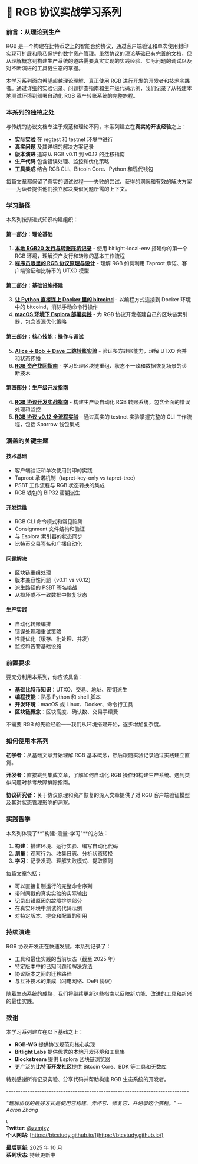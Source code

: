 # 🌈 RGB 协议实战学习系列

### 前言：从理论到生产

RGB 是一个构建在比特币之上的智能合约协议，通过客户端验证和单次使用封印实现可扩展和隐私保护的数字资产管理。虽然协议的理论基础已有完善的文档，但从理解概念到构建生产系统的道路需要真实实现的实践经验、实际问题的调试以及对不断演进的工具链生态的掌握。

本学习系列面向希望超越理论理解、真正使用 RGB 进行开发的开发者和技术实践者。通过详细的实验记录、问题排查指南和生产级代码示例，我们记录了从搭建本地测试环境到部署自动化 RGB 资产转账系统的完整旅程。

### 本系列的独特之处

与传统的协议文档专注于规范和理论不同，本系列建立在**真实的开发经验**之上：

* **实际实验** 在 regtest 和 testnet 环境中进行
* **真实问题** 及其详细的解决方案记录
* **版本演进** 追踪从 RGB v0.11 到 v0.12 的迁移指南
* **生产代码** 包含错误处理、监控和优化策略
* **工具集成** 结合 RGB CLI、Bitcoin Core、Python 和现代钱包

每篇文章都保留了真实的调试过程——失败的尝试、获得的洞察和有效的解决方案——为读者提供他们独立解决类似问题所需的上下文。

### 学习路径

本系列按渐进式知识构建组织：

#### **第一部分：理论基础**

1. [**本地 RGB20 发行与转账踩坑记录**](https://btcstudy.github.io/rgb-cn/1-local-setup) - 使用 bitlight-local-env 搭建你的第一个 RGB 环境，理解资产发行和转账的基本工作流程
2. [**程序员眼里的 RGB 协议原理与设计**](https://btcstudy.github.io/rgb-cn/2-principles) - 理解 RGB 如何利用 Taproot 承诺、客户端验证和比特币的 UTXO 模型

#### **第二部分：基础设施搭建**

3. [**让 Python 直接连上 Docker 里的 bitcoind**](https://btcstudy.github.io/rgb-cn/3-python-docker) - 以编程方式连接到 Docker 环境中的 bitcoind，消除手动命令行操作
4. [**macOS 环境下 Esplora 部署实践**](https://btcstudy.github.io/rgb-cn/7-esplora) - 为 RGB 协议开发搭建自己的区块链索引器，包含资源优化策略

#### **第三部分：核心技能：操作与调试**

5. [**Alice → Bob → Dave 二跳转账实验**](https://btcstudy.github.io/rgb-cn/5-two-hop) - 验证多方转账能力，理解 UTXO 合并和状态传播
6. [**RGB 资产找回指南**](https://btcstudy.github.io/rgb-cn/6-recovery) - 学习处理区块链重组、状态不一致和数据恢复场景的诊断技术

#### **第四部分：生产级开发指南**

4. [**RGB 协议开发实战指南**](https://btcstudy.github.io/rgb-cn/4-dev-guide) - 构建生产级自动化 RGB 转账系统，包含全面的错误处理和监控
5. [**RGB 协议 v0.12 全流程实验**](https://btcstudy.github.io/rgb-cn/8-v012) - 通过真实的 testnet 实验掌握完整的 CLI 工作流程，包括 Sparrow 钱包集成

### 涵盖的关键主题

#### **技术基础**

* 客户端验证和单次使用封印的实践
* Taproot 承诺机制（tapret-key-only vs tapret-tree）
* PSBT 工作流程与 RGB 状态转换的集成
* RGB 钱包的 BIP32 密钥派生

#### **开发运维**

* RGB CLI 命令模式和常见陷阱
* Consignment 文件结构和验证
* 与 Esplora 索引器的状态同步
* 比特币交易签名和广播自动化

#### **问题解决**

* 区块链重组处理
* 版本兼容性问题（v0.11 vs v0.12）
* 派生路径的 PSBT 签名挑战
* 从损坏或不一致数据中恢复状态

#### **生产实践**

* 自动化转账编排
* 错误处理和重试策略
* 性能优化（缓存、批处理、并发）
* 监控和告警基础设施

### 前置要求

要充分利用本系列，你应该具备：

* **基础比特币知识**：UTXO、交易、地址、密钥派生
* **编程技能**：熟悉 Python 和 shell 脚本
* **开发环境**：macOS 或 Linux、Docker、命令行工具
* **区块链概念**：区块高度、确认数、交易手续费

不需要 RGB 的先验经验——我们从环境搭建开始，逐步增加复杂度。

### 如何使用本系列

**初学者**：从基础文章开始理解 RGB 基本概念，然后跟随实验记录通过实践建立直觉。

**开发者**：直接跳到集成文章，了解如何自动化 RGB 操作和构建生产系统。遇到类似问题时参考故障排除指南。

**协议研究者**：关于协议原理和资产恢复的深入文章提供了对 RGB 客户端验证模型及其对状态管理影响的洞察。

### 实践哲学

本系列体现了\*\*"构建-测量-学习"\*\*的方法：

1. **构建**：搭建环境、运行实验、编写自动化代码
2. **测量**：观察行为、收集日志、分析状态转换
3. **学习**：记录发现、理解失败模式、提取原则

每篇文章包括：

* 可以直接复制运行的完整命令序列
* 带时间戳的真实实验的实际输出
* 记录出错原因的故障排除部分
* 在真实环境中测试的代码示例
* 对特定版本、提交和配置的引用

### 持续演进

RGB 协议开发正在快速发展。本系列记录了：

* 工具和最佳实践的当前状态（截至 2025 年）
* 特定版本中的已知问题和解决方法
* 协议版本之间的迁移路径
* 与互补技术的集成（闪电网络、DeFi 协议）

随着生态系统的成熟，我们将继续更新这些指南以反映新功能、改进的工具和新兴的最佳实践。

### 致谢

本学习系列建立在以下基础之上：

* **RGB-WG** 提供协议规范和核心实现
* **Bitlight Labs** 提供优秀的本地开发环境和工具集
* **Blockstream** 提供 Esplora 区块链浏览器
* 更广泛的**比特币开发社区**提供 Bitcoin Core、BDK 等工具和无数库

特别感谢所有记录实验、分享代码并帮助构建 RGB 生态系统的开发者。

\-----------------------------------------------------------------------------

_"理解协议的最好方式是使用它构建、弄坏它、修复它，并记录这个旅程。"  --Aaron Zhang_&#x20;

📞 \
**Twitter**: [@zzmjxy](https://twitter.com/zzmjxy)\
**个人网站**: [https://btcstudy.github.io/](https://btcstudy.github.io/)

**最后更新**: 2025 年 10 月\
**系列状态**: 持续更新中



